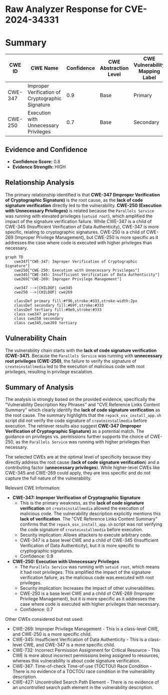 # Raw Analyzer Response for CVE-2024-34331

# Summary

| CWE ID   | CWE Name                                                        | Confidence | CWE Abstraction Level | CWE Vulnerability Mapping Label | CWE-Vulnerability Mapping Notes |
| -------- | --------------------------------------------------------------- | ---------- | --------------------- | ------------------------------- | ------------------------------- |
| CWE-347  | Improper Verification of Cryptographic Signature                | 0.9        | Base                  | Primary                         | Allowed                        |
| CWE-250  | Execution with Unnecessary Privileges                          | 0.7        | Base                  | Secondary                       | Allowed                        |

## Evidence and Confidence

*   **Confidence Score:** 0.8
*   **Evidence Strength:** HIGH

## Relationship Analysis

The primary relationship identified is that **CWE-347 (Improper Verification of Cryptographic Signature)** is the root cause, as the **lack of code signature verification** directly led to the vulnerability. **CWE-250 (Execution with Unnecessary Privileges)** is related because the `Parallels Service` was running with elevated privileges (`setuid root`), which amplified the impact of the signature verification failure. While CWE-347 is a child of CWE-345 (Insufficient Verification of Data Authenticity), CWE-347 is more specific, relating to cryptographic signatures. CWE-250 is a child of CWE-269 (Improper Privilege Management), but CWE-250 is more specific as it addresses the case where code is executed with higher privileges than necessary.

```mermaid
graph TD
    cwe347["CWE-347: Improper Verification of Cryptographic Signature"]
    cwe250["CWE-250: Execution with Unnecessary Privileges"]
    cwe345["CWE-345: Insufficient Verification of Data Authenticity"]
    cwe269["CWE-269: Improper Privilege Management"]
    
    cwe347 -->|CHILDOF| cwe345
    cwe250 -->|CHILDOF| cwe269
    
    classDef primary fill:#f96,stroke:#333,stroke-width:2px
    classDef secondary fill:#69f,stroke:#333
    classDef tertiary fill:#9e9,stroke:#333
    class cwe347 primary
    class cwe250 secondary
    class cwe345,cwe269 tertiary
```

## Vulnerability Chain

The vulnerability chain starts with the **lack of code signature verification (CWE-347)**. Because the `Parallels Service` was running with **unnecessary root privileges (CWE-250)**, the failure to verify the signature of `createinstallmedia` led to the execution of malicious code with root privileges, resulting in privilege escalation.

## Summary of Analysis

The analysis is strongly based on the provided evidence, specifically the "Vulnerability Description Key Phrases" and "CVE Reference Links Content Summary" which clearly identify the **lack of code signature verification** as the root cause. The summary highlights that the `repack_osx_install_app.sh` script did not verify the code signature of `createinstallmedia` before execution. The retriever results also suggest **CWE-347 (Improper Verification of Cryptographic Signature)** as a potential match. The guidance on privileges vs. permissions further supports the choice of CWE-250, as the `Parallels Service` was running with higher privileges than necessary.

The selected CWEs are at the optimal level of specificity because they directly address the root cause (**lack of code signature verification**) and a contributing factor (**unnecessary privileges**). While higher-level CWEs like CWE-345 and CWE-269 could apply, they are less specific and do not capture the full nature of the vulnerability.

Relevant CWE Information:

*   **CWE-347: Improper Verification of Cryptographic Signature**
    *   This is the primary weakness, as the **lack of code signature verification** on `createinstallmedia` allowed the execution of malicious code. The vulnerability description explicitly mentions this **lack of verification**. The "CVE Reference Links Content Summary" confirms that the `repack_osx_install_app.sh` script was not verifying the code signature of `createinstallmedia` before execution.
    *   Security implication: Allows attackers to execute arbitrary code.
    *   CWE-347 is a base level CWE and a child of CWE-345 (Insufficient Verification of Data Authenticity), but it is more specific to cryptographic signatures.
    *   Confidence: 0.9
*   **CWE-250: Execution with Unnecessary Privileges**
    *   The `Parallels Service` was running with `setuid root`, which means it had root privileges. This amplified the impact of the signature verification failure, as the malicious code was executed with root privileges.
    *   Security implication: Increases the impact of other vulnerabilities.
    *   CWE-250 is a base level CWE and a child of CWE-269 (Improper Privilege Management), but it is more specific as it addresses the case where code is executed with higher privileges than necessary.
    *   Confidence: 0.7

Other CWEs considered but not used:

*   CWE-269: Improper Privilege Management - This is a class-level CWE, and CWE-250 is a more specific child.
*   CWE-345: Insufficient Verification of Data Authenticity - This is a class-level CWE, and CWE-347 is a more specific child.
*   CWE-732: Incorrect Permission Assignment for Critical Resource - This CWE is more about incorrect permissions being assigned to resources, whereas this vulnerability is about code signature verification.
*   CWE-367: Time-of-check Time-of-use (TOCTOU) Race Condition - There is no evidence of a TOCTOU race condition in the vulnerability description.
*   CWE-427: Uncontrolled Search Path Element - There is no evidence of an uncontrolled search path element in the vulnerability description.